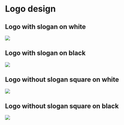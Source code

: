 # Logo design

## Logo with slogan on white
![][image-1]
## Logo with slogan on black
![][image-2]
## Logo without slogan square on white
![][image-3]
## Logo without slogan square on black 
![][image-4]

[image-1]:	file:///Users/florianpichlmann/projects/bac_thesis_broadband_well/file_archive/grafix/LogoEntwurf_w.jpg
[image-2]:	file:///Users/florianpichlmann/projects/bac_thesis_broadband_well/file_archive/grafix/LogoEntwurf_s.jpg
[image-3]:	file:///Users/florianpichlmann/projects/bac_thesis_broadband_well/file_archive/grafix/LogoEntwurf_q_w.jpg
[image-4]:	file:///Users/florianpichlmann/projects/bac_thesis_broadband_well/file_archive/grafix/LogoEntwurf_q_b.jpg